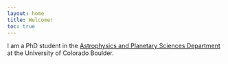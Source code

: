 ```yaml
---
layout: home
title: Welcome!
toc: true
---
```


<!--Not Pure Poole supports [MathJax](https://www.mathjax.org/). You can enable it on a page by setting `math: true` in the front matter.-->

I am a PhD student in the [Astrophysics and Planetary Sciences Department](https://www.colorado.edu/aps/) at the University of Colorado Boulder.



